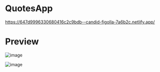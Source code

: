 # QuotesApp

https://647d9996330680416c2c9bdb--candid-figolla-7a6b2c.netlify.app/

# Preview

![image](https://github.com/sachinCh001/quoteApp/assets/121339822/f161583e-a421-4191-a533-489bd018a73e)

![image](https://github.com/sachinCh001/quoteApp/assets/121339822/e02b832d-2725-41f8-b687-5ab2d72a5853)

